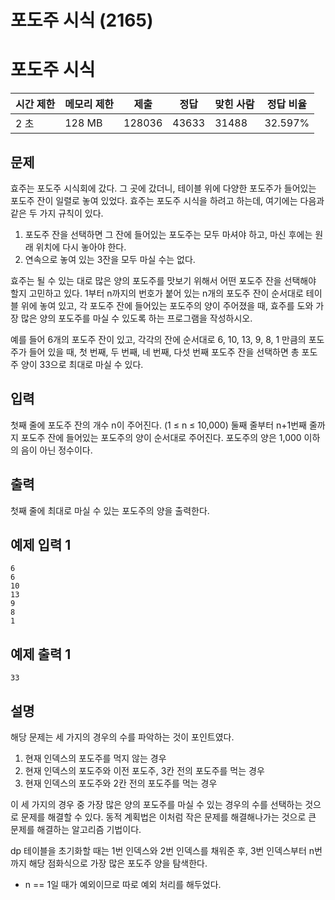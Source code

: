 # 포도주 시식 (2165)

# 포도주 시식

| 시간 제한 | 메모리 제한 | 제출 | 정답 | 맞힌 사람 | 정답 비율 |
| --- | --- | --- | --- | --- | --- |
| 2 초 | 128 MB | 128036 | 43633 | 31488 | 32.597% |

## 문제

효주는 포도주 시식회에 갔다. 그 곳에 갔더니, 테이블 위에 다양한 포도주가 들어있는 포도주 잔이 일렬로 놓여 있었다. 효주는 포도주 시식을 하려고 하는데, 여기에는 다음과 같은 두 가지 규칙이 있다.

1. 포도주 잔을 선택하면 그 잔에 들어있는 포도주는 모두 마셔야 하고, 마신 후에는 원래 위치에 다시 놓아야 한다.
2. 연속으로 놓여 있는 3잔을 모두 마실 수는 없다.

효주는 될 수 있는 대로 많은 양의 포도주를 맛보기 위해서 어떤 포도주 잔을 선택해야 할지 고민하고 있다. 1부터 n까지의 번호가 붙어 있는 n개의 포도주 잔이 순서대로 테이블 위에 놓여 있고, 각 포도주 잔에 들어있는 포도주의 양이 주어졌을 때, 효주를 도와 가장 많은 양의 포도주를 마실 수 있도록 하는 프로그램을 작성하시오.

예를 들어 6개의 포도주 잔이 있고, 각각의 잔에 순서대로 6, 10, 13, 9, 8, 1 만큼의 포도주가 들어 있을 때, 첫 번째, 두 번째, 네 번째, 다섯 번째 포도주 잔을 선택하면 총 포도주 양이 33으로 최대로 마실 수 있다.

## 입력

첫째 줄에 포도주 잔의 개수 n이 주어진다. (1 ≤ n ≤ 10,000) 둘째 줄부터 n+1번째 줄까지 포도주 잔에 들어있는 포도주의 양이 순서대로 주어진다. 포도주의 양은 1,000 이하의 음이 아닌 정수이다.

## 출력

첫째 줄에 최대로 마실 수 있는 포도주의 양을 출력한다.

## 예제 입력 1

```
6
6
10
13
9
8
1

```

## 예제 출력 1

```
33
```

## 설명

해당 문제는 세 가지의 경우의 수를 파악하는 것이 포인트였다.

1. 현재 인덱스의 포도주를 먹지 않는 경우
2. 현재 인덱스의 포도주와 이전 포도주, 3칸 전의 포도주를 먹는 경우
3. 현재 인덱스의 포도주와 2칸 전의 포도주를 먹는 경우

이 세 가지의 경우 중 가장 많은 양의 포도주를 마실 수 있는 경우의 수를 선택하는 것으로 문제를 해결할 수 있다. 동적 계획법은 이처럼 작은 문제를 해결해나가는 것으로 큰 문제를 해결하는 알고리즘 기법이다.

dp 테이블을 초기화할 때는 1번 인덱스와 2번 인덱스를 채워준 후, 3번 인덱스부터 n번까지 해당 점화식으로 가장 많은 포도주 양을 탐색한다.

- n == 1일 때가 예외이므로 따로 예외 처리를 해두었다.